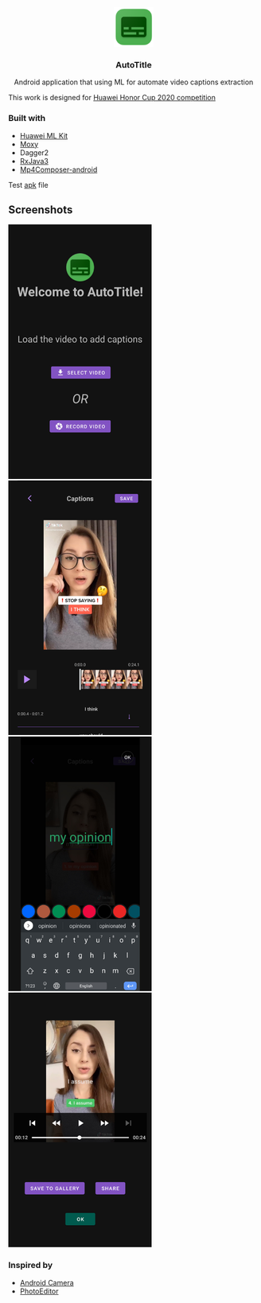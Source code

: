 <p align="center">
  <a href="">
    <img src="images/appgallery.png" 
    alt="AutoTitle" width="80" height="80">
  </a>
    <h3 align="center">AutoTitle</h3>
  <p align="center">
    Android application that using ML for automate video captions extraction
  </p>
</p>

This work is designed for [Huawei Honor Cup 2020 competition](https://honorcup.ru/)

### Built with
- [Huawei ML Kit](https://developer.huawei.com/consumer/en/hms/huawei-mlkit/)
- [Moxy](https://github.com/moxy-community/Moxy)
- Dagger2
- [RxJava3](https://github.com/ReactiveX/RxJava)
- [Mp4Composer-android](https://github.com/MasayukiSuda/Mp4Composer-android)

Test [apk](app/release/app-release.apk) file

## Screenshots

<p float="left">
  <img src="images/1-h.png" width="288" />
  <img src="images/2-h.png" width="288" /> 
  <img src="images/3-h.png" width="288" />
   <img src="images/4-h.png" width="288" />
</p>


### Inspired by
* [Android Camera](https://github.com/aserbao/AndroidCamera)
* [PhotoEditor](https://github.com/burhanrashid52/PhotoEditor)